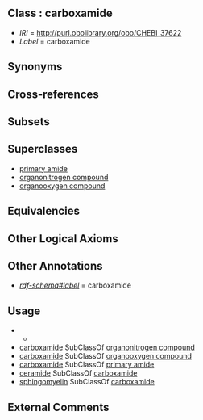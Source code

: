 
## Class : carboxamide

 * *IRI* = http://purl.obolibrary.org/obo/CHEBI_37622
 * *Label* = carboxamide

## Synonyms


## Cross-references


## Subsets


## Superclasses

 * [primary amide](../../CHEBI/56/CHEBI_33256.md)
 * [organonitrogen compound](../../CHEBI/52/CHEBI_35352.md)
 * [organooxygen compound](../../CHEBI/63/CHEBI_36963.md)

## Equivalencies


## Other Logical Axioms


## Other Annotations

 * *[rdf-schema#label](../../el/rdf-schema#label.md)* = carboxamide

## Usage

 * -
 * [carboxamide](../../CHEBI/22/CHEBI_37622.md) SubClassOf [organonitrogen compound](../../CHEBI/52/CHEBI_35352.md)
 * [carboxamide](../../CHEBI/22/CHEBI_37622.md) SubClassOf [organooxygen compound](../../CHEBI/63/CHEBI_36963.md)
 * [carboxamide](../../CHEBI/22/CHEBI_37622.md) SubClassOf [primary amide](../../CHEBI/56/CHEBI_33256.md)
 * [ceramide](../../CHEBI/61/CHEBI_17761.md) SubClassOf [carboxamide](../../CHEBI/22/CHEBI_37622.md)
 * [sphingomyelin](../../CHEBI/83/CHEBI_64583.md) SubClassOf [carboxamide](../../CHEBI/22/CHEBI_37622.md)

## External Comments

